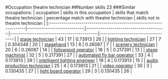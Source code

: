 #Occupation theatre technician
##Number skills 23
###Similar occupations:
| occupation                                                        |   skills in this occupation |   skills that match theatre technician |   percentage match with theatre technician |   skills not in theatre technician |
|:------------------------------------------------------------------|----------------------------:|---------------------------------------:|-------------------------------------------:|-----------------------------------:|
| [stage technician](stage_technician.md)                           |                          43 |                                     17 |                                   0.73913  |                                 26 |
| [lighting technician](lighting_technician.md)                     |                          27 |                                      7 |                                   0.304348 |                                 20 |
| [stagehand](stagehand.md)                                         |                          13 |                                      6 |                                   0.26087  |                                  7 |
| [scenery technician](scenery_technician.md)                       |                          20 |                                      6 |                                   0.26087  |                                 14 |
| [followspot operator](followspot_operator.md)                     |                          18 |                                      5 |                                   0.217391 |                                 13 |
| [stage machinist](stage_machinist.md)                             |                          32 |                                      5 |                                   0.217391 |                                 27 |
| [automated fly bar operator](automated_fly_bar_operator.md)       |                          33 |                                      4 |                                   0.173913 |                                 29 |
| [intelligent lighting engineer](intelligent_lighting_engineer.md) |                          19 |                                      4 |                                   0.173913 |                                 15 |
| [audio production technician](audio_production_technician.md)     |                          25 |                                      4 |                                   0.173913 |                                 21 |
| [video operator](video_operator.md)                               |                          30 |                                      3 |                                   0.130435 |                                 27 |
| [light board operator](light_board_operator.md)                   |                          29 |                                      3 |                                   0.130435 |                                 26 |
